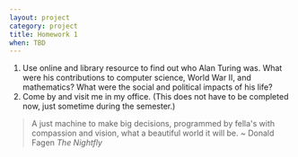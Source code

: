 ```yaml
---
layout: project
category: project
title: Homework 1
when: TBD
---
```

1. Use online and library resource to find out who Alan Turing was.  What were his contributions to computer science, World War II, and mathematics?  What were the social and political impacts of his life?
2. Come by and visit me in my office.  (This does not have to be completed now, just sometime during the semester.)

> A just machine to make big decisions, 
> programmed by fella's with compassion and vision, 
> what a beautiful world it will be. ~ Donald Fagen *The Nightfly*
